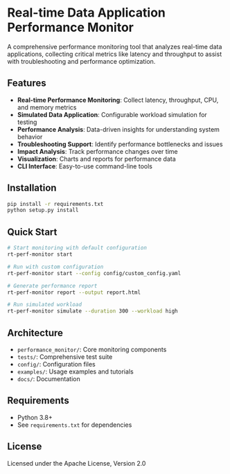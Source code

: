 # Real-time Data Application Performance Monitor

A comprehensive performance monitoring tool that analyzes real-time data applications, collecting critical metrics like latency and throughput to assist with troubleshooting and performance optimization.

## Features

- **Real-time Performance Monitoring**: Collect latency, throughput, CPU, and memory metrics
- **Simulated Data Application**: Configurable workload simulation for testing
- **Performance Analysis**: Data-driven insights for understanding system behavior
- **Troubleshooting Support**: Identify performance bottlenecks and issues
- **Impact Analysis**: Track performance changes over time
- **Visualization**: Charts and reports for performance data
- **CLI Interface**: Easy-to-use command-line tools

## Installation

```bash
pip install -r requirements.txt
python setup.py install
```

## Quick Start

```bash
# Start monitoring with default configuration
rt-perf-monitor start

# Run with custom configuration
rt-perf-monitor start --config config/custom_config.yaml

# Generate performance report
rt-perf-monitor report --output report.html

# Run simulated workload
rt-perf-monitor simulate --duration 300 --workload high
```

## Architecture

- `performance_monitor/`: Core monitoring components
- `tests/`: Comprehensive test suite
- `config/`: Configuration files
- `examples/`: Usage examples and tutorials
- `docs/`: Documentation

## Requirements

- Python 3.8+
- See `requirements.txt` for dependencies

## License

Licensed under the Apache License, Version 2.0